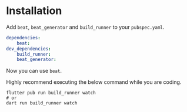 # Installation

Add `beat`, `beat_generator` and `build_runner` to your `pubspec.yaml`.

```yaml
dependencies: 
    beat:
dev_dependencies:
    build_runner:
    beat_generator: 
```

Now you can use `beat`.&#x20;

Highly recommend executing the below command while you are coding.

```
flutter pub run build_runner watch
# or 
dart run build_runner watch
```

